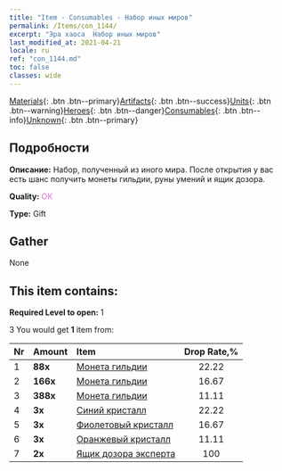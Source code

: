 ```yaml
---
title: "Item - Consumables - Набор иных миров"
permalink: /Items/con_1144/
excerpt: "Эра хаоса  Набор иных миров"
last_modified_at: 2021-04-21
locale: ru
ref: "con_1144.md"
toc: false
classes: wide
---
```

 [Materials](/ru/Items/){: .btn .btn--primary}[Artifacts](/ru/Items/Artifacts/){: .btn .btn--success}[Units](/ru/Items/Units/){: .btn .btn--warning}[Heroes](/ru/Items/Heroes/){: .btn .btn--danger}[Consumables](/ru/Items/Consumables/){: .btn .btn--info}[Unknown](/ru/Items/Unknown/){: .btn .btn--primary}

## Подробности
 **Описание:** Набор, полученный из иного мира. После открытия у вас есть шанс получить монеты гильдии, руны умений и ящик дозора.

 **Quality:** <span style="color: #DA70D6">OK</span>

 **Type:** Gift

## Gather

  None

## This item contains:

 **Required Level to open:** 1

 3 You would get **1** item  from:

  | Nr | Amount |     Item    | Drop Rate,% |
  |:---|:-------|:------------|:---------:|
  | 1 |  **88x** | [Монета гильдии](/ru/Items/con_896/) | 22.22 | 
  | 2 |  **166x** | [Монета гильдии](/ru/Items/con_896/) | 16.67 | 
  | 3 |  **388x** | [Монета гильдии](/ru/Items/con_896/) | 11.11 | 
  | 4 |  **3x** | [Синий кристалл](/ru/Items/con_716/) | 22.22 | 
  | 5 |  **3x** | [Фиолетовый кристалл](/ru/Items/con_720/) | 16.67 | 
  | 6 |  **3x** | [Оранжевый кристалл](/ru/Items/con_730/) | 11.11 | 
  | 7 |  **2x** | [Ящик дозора эксперта](/ru/Items/con_770/) | 100 | 
